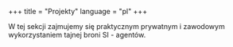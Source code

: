 +++
title = "Projekty"
language = "pl"
+++

W tej sekcji zajmujemy się praktycznym prywatnym i zawodowym wykorzystaniem tajnej broni SI - agentów.
